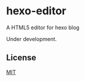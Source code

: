 # hexo-editor
A HTML5 editor for hexo blog

Under development.

License
----
[MIT](http://opensource.org/licenses/MIT)
